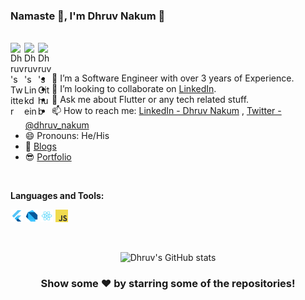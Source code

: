 ### Namaste 🙏, I'm Dhruv Nakum 👋
<br/>
<a href="https://twitter.com/dhruv_nakum">
  <img align="left" alt="Dhruv's Twitter" width="22px" src="https://cdn.jsdelivr.net/npm/simple-icons@v3/icons/twitter.svg" />
</a>
<a href="https://www.linkedin.com/in/dhruv-nakum-4b1054176/">
  <img align="left" alt="Dhruv's Linkdein" width="22px" src="https://cdn.jsdelivr.net/npm/simple-icons@v3/icons/linkedin.svg" />
</a>
<a href="https://github.com/red-star25">
  <img align="left" alt="Dhruv's Github" width="22px" src="https://cdn.jsdelivr.net/npm/simple-icons@v3/icons/github.svg" />
</a
<br/>
<br/>
<br/>



- 🔭 I’m a Software Engineer with over 3 years of Experience.
- 👯 I’m looking to collaborate on [LinkedIn](https://www.linkedin.com/in/dhruv-nakum-4b1054176/).
- 💬 Ask me about Flutter or any tech related stuff.
- 📫 How to reach me: [LinkedIn - Dhruv Nakum](https://www.linkedin.com/in/dhruv-nakum-4b1054176/) , [Twitter - @dhruv_nakum](https://twitter.com/dhruv_nakum)
- 😄 Pronouns: He/His
- 📃 [Blogs](https://dhruvnakum.xyz/)
- 😎 [Portfolio](https://dhruvnakum.vercel.app/)

<br/>



**Languages and Tools:**  

<code><img height="20" src="https://raw.githubusercontent.com/github/explore/80688e429a7d4ef2fca1e82350fe8e3517d3494d/topics/flutter/flutter.png"></code>
<code><img height="20" src="https://raw.githubusercontent.com/github/explore/80688e429a7d4ef2fca1e82350fe8e3517d3494d/topics/dart/dart.png"></code>
<code><img height="20" src="https://raw.githubusercontent.com/github/explore/80688e429a7d4ef2fca1e82350fe8e3517d3494d/topics/react/react.png"></code>
<code><img height="20" src="https://raw.githubusercontent.com/github/explore/80688e429a7d4ef2fca1e82350fe8e3517d3494d/topics/javascript/javascript.png"></code> 

<div align="center">
<br/>

![Dhruv's GitHub stats](https://github-readme-stats.vercel.app/api?username=red-star25&show_icons=true&theme=dark)

### Show some ❤️ by starring some of the repositories!

</div>

